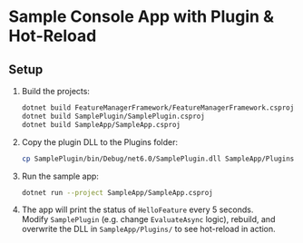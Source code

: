 # Sample Console App with Plugin & Hot-Reload

## Setup

1. Build the projects:
   ```bash
   dotnet build FeatureManagerFramework/FeatureManagerFramework.csproj
   dotnet build SamplePlugin/SamplePlugin.csproj
   dotnet build SampleApp/SampleApp.csproj
   ```

2. Copy the plugin DLL to the Plugins folder:
   ```bash
   cp SamplePlugin/bin/Debug/net6.0/SamplePlugin.dll SampleApp/Plugins/
   ```

3. Run the sample app:
   ```bash
   dotnet run --project SampleApp/SampleApp.csproj
   ```

4. The app will print the status of `HelloFeature` every 5 seconds.  
   Modify `SamplePlugin` (e.g. change `EvaluateAsync` logic), rebuild, and overwrite the DLL in `SampleApp/Plugins/` to see hot-reload in action.
